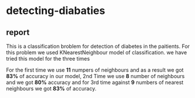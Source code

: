 # detecting-diabaties
## report
This is a classification broblem for detection of diabetes in the paitients. For this problem we used KNearestNeighbour model of classification.
we have tried this model for the three times 

For the first time we use **11** numpers of neighbours and as a result we got **83%**  of accuracy in our model, 2nd Time we use **8** number of neighbours and we got **80%** accuracy and for 3rd time against **9** numbers of nearest neighbours we got **83%** of accuracy. 

